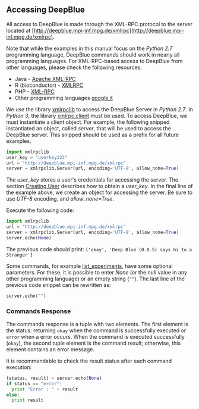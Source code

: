 ## Accessing DeepBlue
All access to DeepBlue is made through the XML-RPC protocol to the server located at [http://deepblue.mpi-inf.mpg.de/xmlrpc](http://deepblue.mpi-inf.mpg.de/xmlrpc).

Note that while the examples in this manual focus on the *Python 2.7* programming language, DeepBlue commands should work in nearly all programming languages. For XML-RPC-based  access to DeepBlue from other languages, please check the following resources:
 * Java - [Apache XML-RPC](http://ws.apache.org/xmlrpc/)
 * R (bioconductor) - [XMLRPC](http://bioconductor.org/packages/devel/extra/html/XMLRPC.html)
 * PHP - [XML-RPC](http://php.net/manual/en/book.xmlrpc.php)
 * Other programming languages [google it](https://www.google.com/search?q=xml+rpc+%3Cyour%20programming%20language%3E)

We use the library [xmlrpclib](https://docs.python.org/2/library/xmlrpclib.html) to access the DeepBlue Server in *Python 2.7*.
In *Python 3*, the library [xmlrpc.client](https://docs.python.org/3.0/library/xmlrpc.client.html) must be used.
To access DeepBlue, we must instantiate a client object.
For example, the following snipped instantiated an object, called *server*, that will be used to access the DeepBlue server. This snipped should be used as a prefix for all future examples.

```python
import xmlrpclib
user_key = "userkey123"
url = "http://deepblue.mpi-inf.mpg.de/xmlrpc"
server = xmlrpclib.Server(url, encoding='UTF-8', allow_none=True)
```

The *user_key* stores a user's credentials for accessing the server. The section [Creating User](04-creating-user.md) describes how to obtain a *user_key*.
In the final line of the example above, we create an object for accessing the server. Be sure to use *UTF-8* encoding, and *allow_none=True*.

Execute the following code:
```python
import xmlrpclib
url = "http://deepblue.mpi-inf.mpg.de/xmlrpc"
server = xmlrpclib.Server(url, encoding='UTF-8', allow_none=True)
server.echo(None)
```

The previous code should print: ```['okay', 'Deep Blue (0.9.5) says hi to a Stranger']```

Some commands, for example [list_experiments](http://deepblue.mpi-inf.mpg.de/api.php#api-list_experiments), have some optional parameters. For these, it is possible to enter *None* (or the *null* value in any other programming language) or an empty string (```""```).
The last line of the previous code snippet can be rewritten as:
```python
server.echo("")
```

### Commands Response

The commands response is a tuple with two elements. The first element is the status: returning ```okay``` when the command is successfully executed or ```error``` when a error occurs.
When the command is executed successfully (```okay```), the second tuple element is the command result; otherwise, this element contains an error message.

It is recommendable to check the result status after each command execution:

```python
(status, result) = server.echo(None)
if status == "error":
  print "Error : " + result
else:
  print result
```
